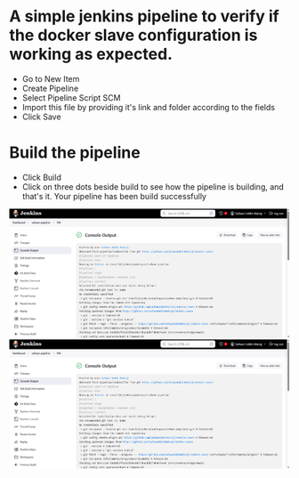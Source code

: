 # A simple jenkins pipeline to verify if the docker slave configuration is working as expected.

- Go to New Item
- Create Pipeline
- Select Pipeline Script SCM
- Import this file by providing it's link and folder according to the fields
- Click Save

# Build the pipeline

- Click Build
- Click on three dots beside build to see how the pipeline is building, and that's it. Your pipeline has been build successfully

![alt text](image.png)
![alt text](image.png)



